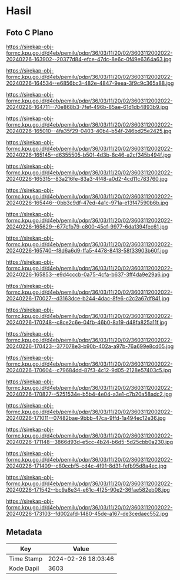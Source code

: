 # Hasil

## Foto C Plano

https://sirekap-obj-formc.kpu.go.id/d4eb/pemilu/pdpr/36/03/11/20/02/3603112002022-20240226-163902--20377d84-efce-47dc-8e6c-0f49e6364a63.jpg

https://sirekap-obj-formc.kpu.go.id/d4eb/pemilu/pdpr/36/03/11/20/02/3603112002022-20240226-164534--e6856bc3-482e-4847-9eea-3f9c9c365a88.jpg

https://sirekap-obj-formc.kpu.go.id/d4eb/pemilu/pdpr/36/03/11/20/02/3603112002022-20240226-164711--70e868b3-7fef-496b-85ae-61d1db4893b9.jpg

https://sirekap-obj-formc.kpu.go.id/d4eb/pemilu/pdpr/36/03/11/20/02/3603112002022-20240226-165010--4fa35f29-0403-40b4-b54f-246bd25e2425.jpg

https://sirekap-obj-formc.kpu.go.id/d4eb/pemilu/pdpr/36/03/11/20/02/3603112002022-20240226-165145--d6355505-b50f-4d3b-8c46-a2cf345b494f.jpg

https://sirekap-obj-formc.kpu.go.id/d4eb/pemilu/pdpr/36/03/11/20/02/3603112002022-20240226-165315--83a216fe-83a3-4f48-a0d2-4cd11c783760.jpg

https://sirekap-obj-formc.kpu.go.id/d4eb/pemilu/pdpr/36/03/11/20/02/3603112002022-20240226-165446--0bb3c9df-47ed-4a1c-971a-e13f47590b6b.jpg

https://sirekap-obj-formc.kpu.go.id/d4eb/pemilu/pdpr/36/03/11/20/02/3603112002022-20240226-165629--677cfb79-c800-45cf-9977-6da1394fec61.jpg

https://sirekap-obj-formc.kpu.go.id/d4eb/pemilu/pdpr/36/03/11/20/02/3603112002022-20240226-165740--f8d6a6d9-ffa5-4478-8413-58f33903b60f.jpg

https://sirekap-obj-formc.kpu.go.id/d4eb/pemilu/pdpr/36/03/11/20/02/3603112002022-20240226-165853--e9d4cccb-0a75-4cfa-b637-3ff4da9e29a6.jpg

https://sirekap-obj-formc.kpu.go.id/d4eb/pemilu/pdpr/36/03/11/20/02/3603112002022-20240226-170027--d3163dce-b244-4dac-8fe6-c2c2a67df841.jpg

https://sirekap-obj-formc.kpu.go.id/d4eb/pemilu/pdpr/36/03/11/20/02/3603112002022-20240226-170248--c8ce2c6e-04fb-46b0-8a19-d48fa825a11f.jpg

https://sirekap-obj-formc.kpu.go.id/d4eb/pemilu/pdpr/36/03/11/20/02/3603112002022-20240226-170423--377078e3-b90b-402a-a97b-76a699e8cd05.jpg

https://sirekap-obj-formc.kpu.go.id/d4eb/pemilu/pdpr/36/03/11/20/02/3603112002022-20240226-170604--c79684dd-87f3-4c12-9d05-2128e57403c5.jpg

https://sirekap-obj-formc.kpu.go.id/d4eb/pemilu/pdpr/36/03/11/20/02/3603112002022-20240226-170827--5251534e-b5b4-4e04-a3e1-c7b20a58adc2.jpg

https://sirekap-obj-formc.kpu.go.id/d4eb/pemilu/pdpr/36/03/11/20/02/3603112002022-20240226-171011--07482bae-9bbb-47ca-9ffd-1a494ec12e36.jpg

https://sirekap-obj-formc.kpu.go.id/d4eb/pemilu/pdpr/36/03/11/20/02/3603112002022-20240226-171148--3866d93d-e5cc-4b24-b6d5-5d25cbb0a230.jpg

https://sirekap-obj-formc.kpu.go.id/d4eb/pemilu/pdpr/36/03/11/20/02/3603112002022-20240226-171409--c80ccbf5-cd4c-4f91-8d31-fefb95d8a4ec.jpg

https://sirekap-obj-formc.kpu.go.id/d4eb/pemilu/pdpr/36/03/11/20/02/3603112002022-20240226-171542--bc9a8e34-e61c-4f25-90e2-36fae582eb08.jpg

https://sirekap-obj-formc.kpu.go.id/d4eb/pemilu/pdpr/36/03/11/20/02/3603112002022-20240226-173103--fd002afd-1480-45de-a167-de3cedaec552.jpg


## Metadata

| Key        | Value               |
| ---------- | ------------------- |
| Time Stamp | 2024-02-26 18:03:46 |
| Kode Dapil | 3603                |



